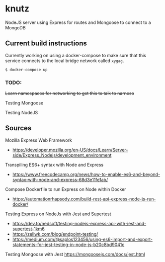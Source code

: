 # knutz
NodeJS server using Express for routes and Mongoose to connect to a MongoDB

## Current build instructions
<!-- Build directory in Docker container and tag which will replace the hash id
- `docker build . -t nodejs-rest`
Run docker container with name 'knutz', environment variable VERSION (1.1), publishing container port to host <host>:<container> with an image name "nodejs-rest".
- `docker run --name=knutz --network=zygag --env VERSION=1.1 --publish 9000:3000 nodejs-rest` -->
Currently working on using a docker-compose to make sure that this service connects to the local bridge network called `xygag`.
```bash
$ docker-compose up
```
### TODO:
~~Learn namespaces for networking to get this to talk to narneso~~

Testing Mongoose

Testing NodeJS

## Sources
Mozilla Express Web Framework
- https://developer.mozilla.org/en-US/docs/Learn/Server-side/Express_Nodejs/development_environment

Transpiling ES6+ syntax with Node and Express
- https://www.freecodecamp.org/news/how-to-enable-es6-and-beyond-syntax-with-node-and-express-68d3e11fe1ab/

Compose Dockerfile to run Express on Node within Docker
- https://automationrhapsody.com/build-rest-api-express-node-js-run-docker/

Testing Express on NodeJs with Jest and Supertest
- https://dev.to/nedsoft/testing-nodejs-express-api-with-jest-and-supertest-1km6
- https://zellwk.com/blog/endpoint-testing/
- https://medium.com/@saplos123456/using-es6-import-and-export-statements-for-jest-testing-in-node-js-b20c8bd9041c

Testing Mongoose with Jest
https://mongoosejs.com/docs/jest.html

